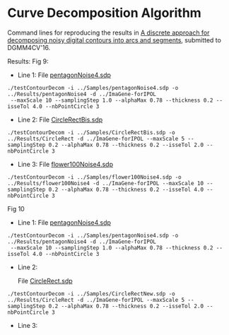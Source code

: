 # Curve Decomposition Algorithm

Command lines for reproducing the results in <a href="https://hal.inria.fr/hal-01375089">A discrete approach for decomposing noisy digital contours into arcs and segments</a>, submitted to DGMM4CV'16.

Results:
Fig 9:
- Line 1: File <a href="https://github.com/ngophuc/CurveDecomposition/blob/master/Samples/pentagonNoise4.sdp">pentagonNoise4.sdp</a>
<pre class="code highlight js-syntax-highlight plaintext">
<code>./testContourDecom -i ../Samples/pentagonNoise4.sdp -o ../Results/pentagonNoise4 -d ../ImaGene-forIPOL &#x000A; --maxScale 10 --samplingStep 1.0 --alphaMax 0.78 --thickness 0.2 --isseTol 4.0 --nbPointCircle 3</code>
</pre>
- Line 2: File <a href="https://github.com/ngophuc/CurveDecomposition/blob/master/Samples/CircleRectBis.sdp">CircleRectBis.sdp</a>
<pre class="code highlight js-syntax-highlight plaintext">
<code>./testContourDecom -i ../Samples/CircleRectBis.sdp -o ../Results/CircleRect -d ../ImaGene-forIPOL --maxScale 5 --samplingStep 0.2 --alphaMax 0.78 --thickness 0.2 --isseTol 2.0 --nbPointCircle 3</code>
</pre>
- Line 3: File <a href="https://github.com/ngophuc/CurveDecomposition/blob/master/Samples/flower100Noise4.sdp">flower100Noise4.sdp</a>
<pre class="code highlight js-syntax-highlight plaintext">
<code>./testContourDecom -i ../Samples/flower100Noise4.sdp -o ../Results/flower100Noise4 -d ../ImaGene-forIPOL --maxScale 10 --samplingStep 0.2 --alphaMax 0.78 --thickness 0.2 --isseTol 4.0 --nbPointCircle 3</code>
</pre>

Fig 10
- Line 1: File <a href="https://github.com/ngophuc/CurveDecomposition/blob/master/Samples/pentagonNoise4.sdp">pentagonNoise4.sdp</a>
<pre class="code highlight js-syntax-highlight plaintext">
<code>./testContourDecom -i ../Samples/pentagonNoise4.sdp -o ../Results/pentagonNoise4 -d ../ImaGene-forIPOL &#x000A; --maxScale 10 --samplingStep 1.0 --alphaMax 0.78 --thickness 0.2 --isseTol 4.0 --nbPointCircle 3</code>
</pre>&#x000A;&#x000A;
- Line 2: <p>File <a href="https://github.com/ngophuc/CurveDecomposition/blob/master/Samples/CircleRectNew.sdp">CircleRect.sdp</a>
<pre class="code highlight js-syntax-highlight plaintext">
<code>./testContourDecom -i ../Samples/CircleRectNew.sdp -o ../Results/CircleRect -d ../ImaGene-forIPOL --maxScale 5 --samplingStep 0.2 --alphaMax 0.78 --thickness 0.2 --isseTol 2.0 --nbPointCircle 3</code>
</pre>&#x000A;&#x000A;
- Line 3:
